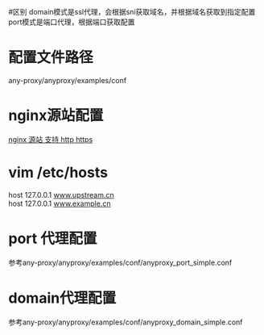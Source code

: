 #区别
domain模式是ssl代理，会根据sni获取域名，并根据域名获取到指定配置  
port模式是端口代理，根据端口获取配置

# 配置文件路径
any-proxy/anyproxy/examples/conf  

# nginx源站配置
[nginx 源站 支持 http https](https://github.com/yefy/any-proxy/wiki/nginx-%E6%BA%90%E7%AB%99-%E6%94%AF%E6%8C%81-http-https)

# vim /etc/hosts
host 127.0.0.1 www.upstream.cn  
host 127.0.0.1 www.example.cn  

# port 代理配置
参考any-proxy/anyproxy/examples/conf/anyproxy_port_simple.conf

# domain代理配置
参考any-proxy/anyproxy/examples/conf/anyproxy_domain_simple.conf
